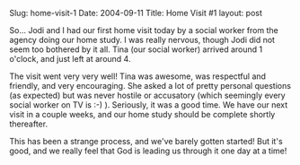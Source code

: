 Slug: home-visit-1
Date: 2004-09-11
Title: Home Visit #1
layout: post

So... Jodi and I had our first home visit today by a social worker from the agency doing our home study. I was really nervous, though Jodi did not seem too bothered by it all. Tina (our social worker) arrived around 1 o&#39;clock, and just left at around 4.

The visit went very very well! Tina was awesome, was respectful and friendly, and very encouraging. She asked a lot of pretty personal questions (as expected) but was never hostile or accusatory (which seemingly every social worker on TV is :-) ). Seriously, it was a good time. We have our next visit in a couple weeks, and our home study should be complete shortly thereafter.

This has been a strange process, and we&#39;ve barely gotten started! But it&#39;s good, and we really feel that God is leading us through it one day at a time!
